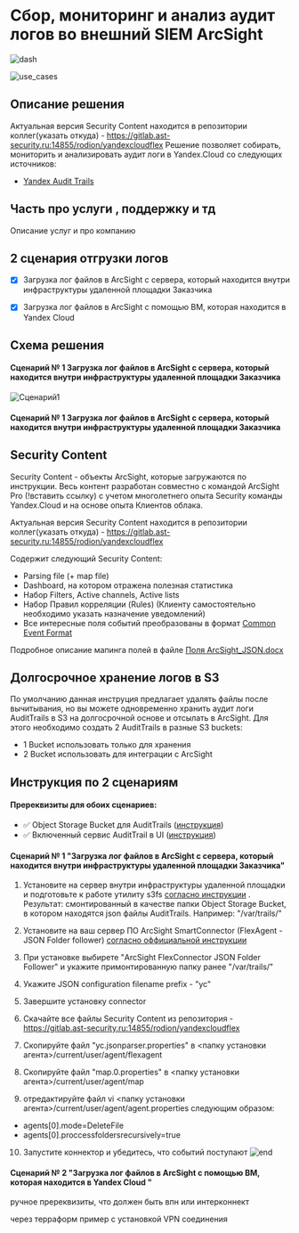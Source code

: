 # Сбор, мониторинг и анализ аудит логов во внешний SIEM ArcSight
![dash](https://user-images.githubusercontent.com/85429798/128209194-bc4eb274-1b97-4271-a712-e00a5f3f9b84.png)

![use_cases](https://user-images.githubusercontent.com/85429798/128209212-a705f950-4eea-4305-8f21-decfc2ab7af0.png)




## Описание решения
Актуальная версия Security Content находится в репозитории коллег(указать откуда) - https://gitlab.ast-security.ru:14855/rodion/yandexcloudflex
Решение позволяет собирать, мониторить и анализировать аудит логи в Yandex.Cloud со следующих источников:
- [Yandex Audit Trails](https://cloud.yandex.ru/docs/audit-trails/)

## Часть про услуги , поддержку и тд
Описание услуг и про компанию

## 2 сценария отгрузки логов
- [x] Загрузка лог файлов в ArcSight с сервера, который находится внутри инфраструктуры удаленной площадки Заказчика

- [x] Загрузка лог файлов в ArcSight с помощью ВМ, которая находится в Yandex Cloud 


## Схема решения
#### Сценарий № 1 Загрузка лог файлов в ArcSight с сервера, который находится внутри инфраструктуры удаленной площадки Заказчика
![Сценарий1](https://user-images.githubusercontent.com/85429798/128193658-da11bd41-95d8-4aa6-95cc-2ead40bbfec3.png)

#### Сценарий № 1 Загрузка лог файлов в ArcSight с сервера, который находится внутри инфраструктуры удаленной площадки Заказчика



## Security Content
Security Content - объекты ArcSight, которые загружаются по инструкции. Весь контент разработан совместно с командой ArcSight Pro (!вставить ссылку) с учетом многолетнего опыта Security команды Yandex.Cloud и на основе опыта Клиентов облака.

Актуальная версия Security Content находится в репозитории коллег(указать откуда) - https://gitlab.ast-security.ru:14855/rodion/yandexcloudflex

Содержит следующий Security Content:
- Parsing file (+ map file)
- Dashboard, на котором отражена полезная статистика
- Набор Filters, Active channels, Active lists
- Набор Правил корреляции (Rules) (Клиенту самостоятельно необходимо указать назначение уведомлений)
- Все интересные поля событий преобразованы в формат [Common Event Format](https://community.microfocus.com/cyberres/productdocs/w/connector-documentation/38809/arcsight-common-event-format-cef-implementation-standard)

Подробное описание мапинга полей в файле [Поля ArcSight_JSON.docx](https://gitlab.ast-security.ru:14855/rodion/yandexcloudflex/blob/master/Поля%20ArcSight_JSON.docx)

## Долгосрочное хранение логов в S3
По умолчанию данная инструция предлагает удалять файлы после вычитывания, но вы можете одновременно хранить аудит логи AuditTrails в S3 на долгосрочной основе и отсылать в ArcSight.
Для этого необходимо создать 2 AuditTrails в разные S3 buckets:
- 1 Bucket использовать только для хранения 
- 2 Bucket использовать для интеграции с ArcSight 

## Инструкция по 2 сценариям
#### Пререквизиты для обоих сценариев:
- :white_check_mark: Object Storage Bucket для AuditTrails ([инструкция](https://cloud.yandex.ru/docs/storage/quickstart))
- :white_check_mark: Включенный сервис AuditTrail в UI ([инструкция](https://cloud.yandex.ru/docs/audit-trails/quickstart))

#### Сценарий № 1 "Загрузка лог файлов в  ArcSight с сервера, который находится внутри инфраструктуры удаленной площадки Заказчика"
1) Установите на сервер внутри инфраструктуры удаленной площадки и подготовьте к работе утилиту s3fs [согласно инструкции](https://cloud.yandex.ru/docs/storage/tools/s3fs) . Результат: смонтированный в качестве папки Object Storage Bucket, в котором находятся json файлы AuditTrails. Например: "/var/trails/"

2) Установите на ваш сервер ПО ArcSight SmartConnector (FlexAgent - JSON Folder follower) [согласно оффициальной инструкции](https://www.microfocus.com/documentation/arcsight/arcsight-smartconnectors/AS_smartconn_install/)

3) При установке выбирете "ArcSight FlexConnector JSON Folder Follower" и укажите примонтированную папку ранее "/var/trails/"

4) Укажите JSON configuration filename prefix - "yc"

5) Завершите установку connector 

6) Скачайте все файлы Security Content из репозитория - https://gitlab.ast-security.ru:14855/rodion/yandexcloudflex

7) Скопируйте файл "yc.jsonparser.properties" в <папку установки агента>/current/user/agent/flexagent

8) Скопируйте файл "map.0.properties" в <папку установки агента>/current/user/agent/map

9) отредактируйте файл vi <папку установки агента>/current/user/agent/agent.properties следующим образом:
- agents[0].mode=DeleteFile 
- agents[0].proccessfoldersrecursively=true 

10) Запустите коннектор и убедитесь, что событий поступают
![end](https://user-images.githubusercontent.com/85429798/128209247-c1582fc9-ea2a-4908-9c95-618ac1a097ee.png)




#### Сценарий № 2 "Загрузка лог файлов в  ArcSight с помощью ВМ, которая находится в Yandex Cloud "

ручное 
пререквизиты, что должен быть впн или интерконнект


через терраформ пример с установкой VPN соединения










